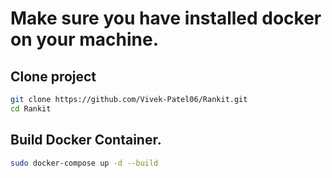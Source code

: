# Make sure you have installed docker on your machine.

## Clone project

```sh
git clone https://github.com/Vivek-Patel06/Rankit.git
cd Rankit
```
## Build Docker Container.

```sh
sudo docker-compose up -d --build
```